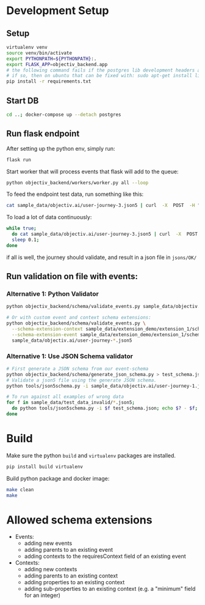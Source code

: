 
# Development Setup
## Setup
```bash
virtualenv venv
source venv/bin/activate
export PYTHONPATH=${PYTHONPATH}:.
export FLASK_APP=objectiv_backend.app
# the following command fails if the postgres lib development headers are not present
# if so, then on ubuntu that can be fixed with: sudo apt-get install libpq-dev
pip install -r requirements.txt
```

## Start DB
```bash
cd ..; docker-compose up --detach postgres
```
## Run flask endpoint
After setting up the python env, simply run:
```bash
flask run
```
Start worker that will process events that flask will add to the queue:
```bash
python objectiv_backend/workers/worker.py all --loop
```
 

To feed the endpoint test data, run something like this:
```bash
cat sample_data/objectiv.ai/user-journey-3.json5 | curl  -X  POST  -H "Content-Type: application/data" --data-binary @- http://127.0.0.1:5000/
```

To load a lot of data continuously:
```bash
while true;
  do cat sample_data/objectiv.ai/user-journey-3.json5 | curl  -X  POST  -H "Content-Type: application/data" --data-binary @- http://127.0.0.1:5000/;
  sleep 0.1;
done
```

if all is well, the journey should validate, and result in a json file in `jsons/OK/`

## Run validation on file with events:
### Alternative 1: Python Validator
```bash
python objectiv_backend/schema/validate_events.py sample_data/objectiv.ai/user-journey-1.json5

# Or with custom event and context schema extensions:
python objectiv_backend/schema/validate_events.py \
  --schema-extension-context sample_data/extension_demo/extension_1/schema_extension_context.json \
  --schema-extension-event sample_data/extension_demo/extension_1/schema_extension_event.json \
  sample_data/objectiv.ai/user-journey-*.json5
```
### Alternative 1: Use JSON Schema validator
```bash
# First generate a JSON schema from our event-schema
python objectiv_backend/schema/generate_json_schema.py > test_schema.json
# Validate a json5 file using the generate JSON schema.
python tools/json5schema.py -i sample_data/objectiv.ai/user-journey-1.json5 test_schema.json

# To run against all examples of wrong data
for f in sample_data/test_data_invalid/*.json5;
  do python tools/json5schema.py -i $f test_schema.json; echo $? - $f;
done

```

# Build
Make sure the python `build` and `virtualenv` packages are installed.
```bash
pip install build virtualenv
```

Build python package and docker image:
```bash
make clean
make
```


# Allowed schema extensions
* Events:
    * adding new events
    * adding parents to an existing event
    * adding contexts to the requiresContext field of an existing event
* Contexts:
    * adding new contexts
    * adding parents to an existing context
    * adding properties to an existing context
    * adding sub-properties to an existing context (e.g. a "minimum" field for an integer)
